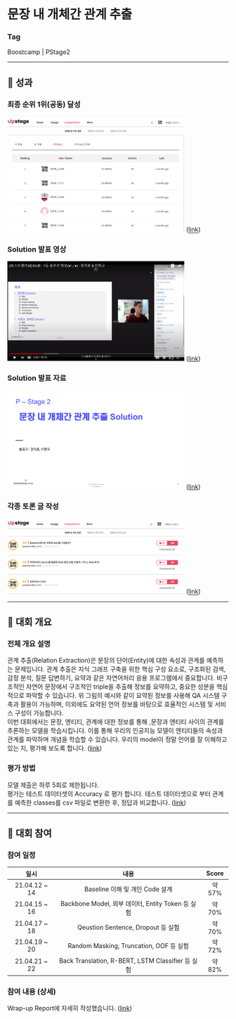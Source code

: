 # 문장 내 개체간 관계 추출

### Tag
Boostcamp | PStage2

___

## 🥇 성과

### 최종 순위 1위(공동) 달성  
<img alt="ranking" src="./img/KLUE_Ranking.png"  width="80%" height="50%"> ([link](http://boostcamp.stages.ai/competitions/4/leaderboard))  

### Solution 발표 영상
<img alt="announcement" src="./img/KLUE_Announcement.png"  width="80%" height="50%"> ([link](https://youtu.be/oVjd4vBidog))  

### Solution 발표 자료
<img alt="PPT" src="./img/KLUE_PPT.png"  width="80%" height="50%"> ([link](https://github.com/bcaitech1/p2-klue-LeeHyeonKyu/tree/main/etc/KLUE_Solution.pdf))  

### 각종 토론 글 작성  
<img alt="discussion" src="./img/KLUE_Discussion.png"  width="80%" height="50%"> ([link](http://boostcamp.stages.ai/competitions/4/discussion?sort=4&page=1))  

___

## 🏁 대회 개요

### 전체 개요 설명
관계 추출(Relation Extraction)은 문장의 단어(Entity)에 대한 속성과 관계를 예측하는 문제입니다. 관계 추출은 지식 그래프 구축을 위한 핵심 구성 요소로, 구조화된 검색, 감정 분석, 질문 답변하기, 요약과 같은 자연어처리 응용 프로그램에서 중요합니다. 비구조적인 자연어 문장에서 구조적인 triple을 추출해 정보를 요약하고, 중요한 성분을 핵심적으로 파악할 수 있습니다.
위 그림의 예시와 같이 요약된 정보를 사용해 QA 시스템 구축과 활용이 가능하며, 이외에도 요약된 언어 정보를 바탕으로 효율적인 시스템 및 서비스 구성이 가능합니다.  
이번 대회에서는 문장, 엔티티, 관계에 대한 정보를 통해 ,문장과 엔티티 사이의 관계를 추론하는 모델을 학습시킵니다. 이를 통해 우리의 인공지능 모델이 엔티티들의 속성과 관계를 파악하며 개념을 학습할 수 있습니다. 우리의 model이 정말 언어를 잘 이해하고 있는 지, 평가해 보도록 합니다. 
([link](http://boostcamp.stages.ai/competitions/4/overview/description))  

### 평가 방법  
모델 제출은 하루 5회로 제한됩니다.  
평가는 테스트 데이터셋의 Accuracy 로 평가 합니다. 테스트 데이터셋으로 부터 관계를 예측한 classes를 csv 파일로 변환한 후, 정답과 비교합니다. 
([link](http://boostcamp.stages.ai/competitions/4/overview/description))  

___

## 📆 대회 참여

### 참여 일정
| 일시 | 내용 | Score |  
|:--:|:--:|:--:|
|21.04.12 ~ 14| Baseline 이해 및 개인 Code 설계 | 약 57% |
|21.04.15 ~ 16| Backbone Model, 외부 데이터, Entity Token 등 실험 | 약 70% |
|21.04.17 ~ 18| Qeustion Sentence, Dropout 등 실험 | 약 70% |
|21.04.19 ~ 20| Random Masking, Truncation, OOF 등 실험 | 약 72% |
|21.04.21 ~ 22| Back Translation, R-BERT, LSTM Classifier 등 실험 | 약 82% |

### 참여 내용 (상세)
Wrap-up Report에 자세히 작성했습니다. 
([link](https://github.com/bcaitech1/p2-klue-LeeHyeonKyu/blob/main/etc/wrap_up_report.pdf))  
